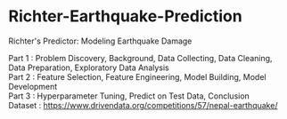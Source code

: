 # Richter-Earthquake-Prediction
Richter's Predictor: Modeling Earthquake Damage <div>
  Part 1 : Problem Discovery, Background, Data Collecting, Data Cleaning, Data Preparation, Exploratory Data Analysis <div>
  Part 2 : Feature Selection, Feature Engineering, Model Building, Model Development <div>
  Part 3 : Hyperparameter Tuning, Predict on Test Data, Conclusion <div> 
Dataset : https://www.drivendata.org/competitions/57/nepal-earthquake/
